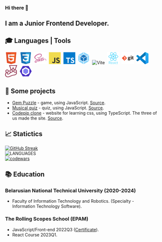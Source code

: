 ### Hi there 👋
## I am a Junior Frontend Developer.

## 🎓 Languages | Tools
<div>
  <img src="https://github.com/devicons/devicon/blob/master/icons/html5/html5-original.svg" title="HTML5" alt="HTML" width="40" height="40"/>&nbsp;
  <img src="https://github.com/devicons/devicon/blob/master/icons/css3/css3-original.svg"  title="CSS3" alt="CSS" width="40" height="40"/>&nbsp;
  <img src="https://github.com/devicons/devicon/blob/master/icons/sass/sass-original.svg" title="SASS" alt="SASS" width="40" height="40"/>&nbsp;
  <img src="https://github.com/devicons/devicon/blob/master/icons/javascript/javascript-original.svg" title="JavaScript" alt="JavaScript" width="40" height="40"/>&nbsp;
  <img src="https://github.com/devicons/devicon/blob/master/icons/typescript/typescript-original.svg" title="TypeScript" alt="TypeScript" width="40" height="40"/>&nbsp;
  <img src="https://github.com/devicons/devicon/blob/master/icons/webpack/webpack-original.svg" title="Webpack" alt="Webpack" width="40" height="40"/>&nbsp;
  <img src="https://camo.githubusercontent.com/61e102d7c605ff91efedb9d7e47c1c4a07cef59d3e1da202fd74f4772122ca4e/68747470733a2f2f766974656a732e6465762f6c6f676f2e737667" title="Vite" alt="Vite" width="40" height="40"/>&nbsp;
  <img src="https://github.com/devicons/devicon/blob/master/icons/react/react-original-wordmark.svg" title="React" alt="React" width="40" height="40"/>&nbsp;
  <img src="https://github.com/devicons/devicon/blob/master/icons/git/git-original-wordmark.svg" title="Git" alt="Git" width="40" height="40"/>&nbsp;
  <img src="https://github.com/devicons/devicon/blob/master/icons/vscode/vscode-original.svg" title="VSCode" alt="VSCode" width="40" height="40"/>&nbsp;
  <img src="https://github.com/devicons/devicon/blob/master/icons/jest/jest-plain.svg" title="Jest" alt="Jest" width="40" height="40"/>&nbsp;
  <img src="https://github.com/devicons/devicon/blob/master/icons/eslint/eslint-original.svg" title="ESLint" alt="ESLint" width="40" height="40"/>&nbsp;
</div>

## 📒 Some projects
- [Gem Puzzle](https://rolling-scopes-school.github.io/nkp1sss-JSFE2022Q3/codejam) - game, using JavaScript. [Source](https://github.com/Nkp1sss/Gem-puzzle).
- [Musical quiz](https://rolling-scopes-school.github.io/nkp1sss-JSFE2022Q3/songbird/) - quiz, using JavaScript. [Source](https://github.com/Nkp1sss/musicalQuiz).
- [Codepip clone](https://flourishing-tarsier-2b37b9.netlify.app/) - website for learning css, using TypeScript. The three of us made the site. [Source](https://github.com/davidpinkevich/rs-clone/tree/develop).

## 📈 Statictics
[![GitHub Streak](http://github-readme-streak-stats.herokuapp.com?user=nkp1sss&border_radius=0.5&stroke=D0D7DE)](https://git.io/streak-stats)  
![LANGUAGES](https://github-readme-stats.vercel.app/api/top-langs/?username=nkp1sss&layout=compact)  
[![codewars](https://www.codewars.com/users/nkp1sss/badges/large)](https://www.codewars.com/users/nkp1sss)

## 📚 Education
### Belarusian National Technical University (2020-2024)
- Faculty of Information Technology and Robotics. (Specialty - Information Technology Software).
### The Rolling Scopes School (EPAM)
- JavaScript/Front-end 2022Q3 ([Certificate](https://app.rs.school/certificate/9va56n7l)).
- React Course 2023Q1.
